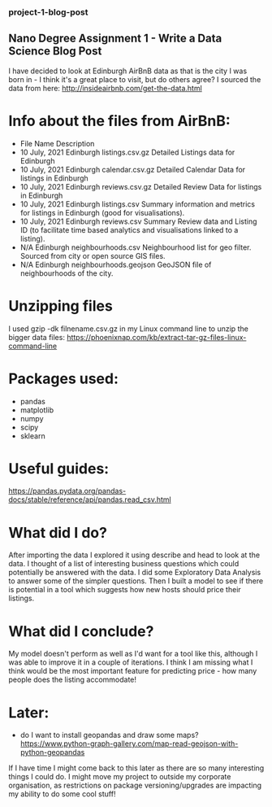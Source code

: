 ### project-1-blog-post
## Nano Degree Assignment 1 - Write a Data Science Blog Post

I have decided to look at Edinburgh AirBnB data as that is the city I was born in - I think it's a great place to visit, but do others agree?
I sourced the data from here: http://insideairbnb.com/get-the-data.html

# Info about the files from AirBnB:
- File Name Description
- 10 July, 2021 Edinburgh listings.csv.gz Detailed Listings data for Edinburgh
- 10 July, 2021 Edinburgh calendar.csv.gz Detailed Calendar Data for listings in Edinburgh
- 10 July, 2021 Edinburgh reviews.csv.gz Detailed Review Data for listings in Edinburgh
- 10 July, 2021 Edinburgh listings.csv Summary information and metrics for listings in Edinburgh (good for visualisations).
- 10 July, 2021 Edinburgh reviews.csv Summary Review data and Listing ID (to facilitate time based analytics and visualisations linked to a listing).
- N/A Edinburgh neighbourhoods.csv Neighbourhood list for geo filter. Sourced from city or open source GIS files.
- N/A Edinburgh neighbourhoods.geojson GeoJSON file of neighbourhoods of the city.

# Unzipping files
I used gzip -dk filnename.csv.gz in my Linux command line to unzip the bigger data files:
https://phoenixnap.com/kb/extract-tar-gz-files-linux-command-line


# Packages used:
- pandas
- matplotlib
- numpy
- scipy
- sklearn

# Useful guides:
https://pandas.pydata.org/pandas-docs/stable/reference/api/pandas.read_csv.html

# What did I do?
After importing the data I explored it using describe and head to look at the data. I thought of a list of interesting business questions which could potentially be answered with the data. I did some Exploratory Data Analysis to answer some of the simpler questions. Then I built a model to see if there is potential in a tool which suggests how new hosts should price their listings.

# What did I conclude?
My model doesn't perform as well as I'd want for a tool like this, although I was able to improve it in a couple of iterations. I think I am missing what I think would be the most important feature for predicting price - how many people does the listing accommodate!

# Later:
- do I want to install geopandas and draw some maps?
https://www.python-graph-gallery.com/map-read-geojson-with-python-geopandas

If I have time I might come back to this later as there are so many interesting things I could do. I might move my project to outside my corporate organisation, as restrictions on package versioning/upgrades are impacting my ability to do some cool stuff!